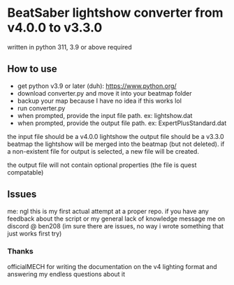 # BeatSaber lightshow converter from v4.0.0 to v3.3.0
written in python 311, 3.9 or above required
## How to use
- get python v3.9 or later (duh): https://www.python.org/
- download converter.py and move it into your beatmap folder
- backup your map because I have no idea if this works lol
- run converter.py
- when prompted, provide the input file path. ex: lightshow.dat 
- when prompted, provide the output file path. ex: ExpertPlusStandard.dat
  
the input file should be a v4.0.0 lightshow
the output file should be a v3.3.0 beatmap
the lightshow will be merged into the beatmap (but not deleted). if a non-existent file for output is selected, a new file will be created.

the output file will not contain optional properties (the file is quest compatable)
## Issues
me: ngl this is my first actual attempt at a proper repo. if you have any feedback about the script or my general lack of knowledge message me on discord @ ben208
(im sure there are issues, no way i wrote something that just works first try)
### Thanks
officialMECH for writing the documentation on the v4 lighting format and answering my endless questions about it
